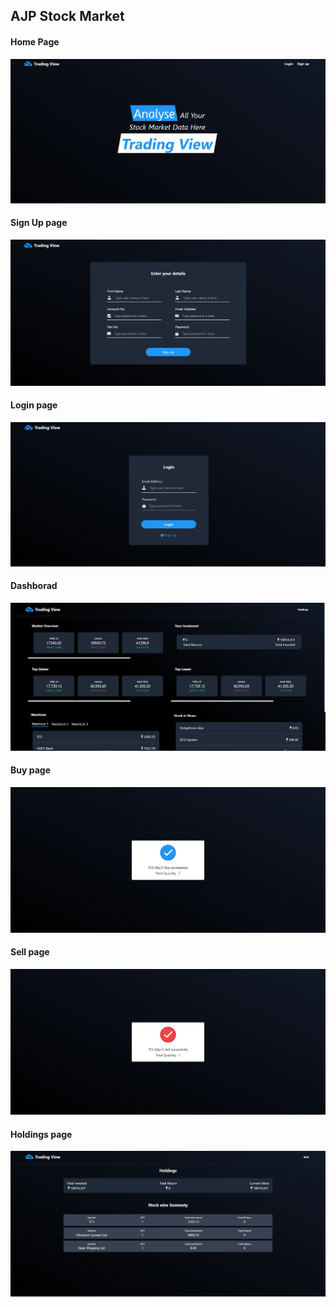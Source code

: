 ## AJP Stock Market

#### Home Page

![](https://github.com/Viral-Gajera/AJP-Stock-Market/blob/master/ReadMe%20Images/Screenshot%202022-11-02%20174932.png?raw=true)

#### Sign Up page
![](https://github.com/Viral-Gajera/AJP-Stock-Market/blob/master/ReadMe%20Images/Screenshot%202022-11-02%20175101.png?raw=true)

#### Login page
![](https://github.com/Viral-Gajera/AJP-Stock-Market/blob/master/ReadMe%20Images/Screenshot%202022-11-02%20175044.png?raw=true)

#### Dashborad
![](https://github.com/Viral-Gajera/AJP-Stock-Market/blob/master/ReadMe%20Images/Screenshot%202022-11-23%20173154.png?raw=true)

#### Buy page
![](https://github.com/Viral-Gajera/AJP-Stock-Market/blob/master/ReadMe%20Images/Screenshot%202022-11-23%20173238.png?raw=true)

#### Sell page
![](https://github.com/Viral-Gajera/AJP-Stock-Market/blob/master/ReadMe%20Images/Screenshot%202022-11-23%20173251.png?raw=true)

#### Holdings page
![](https://github.com/Viral-Gajera/AJP-Stock-Market/blob/master/ReadMe%20Images/Screenshot%202022-11-23%20173311.png?raw=true)


